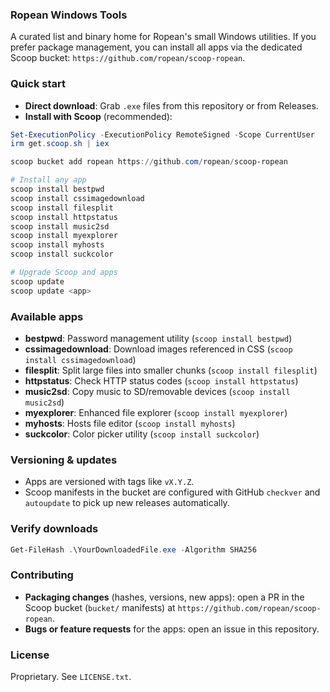 ### Ropean Windows Tools

A curated list and binary home for Ropean's small Windows utilities. If you prefer package management, you can install all apps via the dedicated Scoop bucket: `https://github.com/ropean/scoop-ropean`.

### Quick start

- **Direct download**: Grab `.exe` files from this repository or from Releases.
- **Install with Scoop** (recommended):

```powershell
Set-ExecutionPolicy -ExecutionPolicy RemoteSigned -Scope CurrentUser
irm get.scoop.sh | iex

scoop bucket add ropean https://github.com/ropean/scoop-ropean

# Install any app
scoop install bestpwd
scoop install cssimagedownload
scoop install filesplit
scoop install httpstatus
scoop install music2sd
scoop install myexplorer
scoop install myhosts
scoop install suckcolor

# Upgrade Scoop and apps
scoop update
scoop update <app>
```

### Available apps

- **bestpwd**: Password management utility (`scoop install bestpwd`)
- **cssimagedownload**: Download images referenced in CSS (`scoop install cssimagedownload`)
- **filesplit**: Split large files into smaller chunks (`scoop install filesplit`)
- **httpstatus**: Check HTTP status codes (`scoop install httpstatus`)
- **music2sd**: Copy music to SD/removable devices (`scoop install music2sd`)
- **myexplorer**: Enhanced file explorer (`scoop install myexplorer`)
- **myhosts**: Hosts file editor (`scoop install myhosts`)
- **suckcolor**: Color picker utility (`scoop install suckcolor`)

### Versioning & updates

- Apps are versioned with tags like `vX.Y.Z`.
- Scoop manifests in the bucket are configured with GitHub `checkver` and `autoupdate` to pick up new releases automatically.

### Verify downloads

```powershell
Get-FileHash .\YourDownloadedFile.exe -Algorithm SHA256
```

### Contributing

- **Packaging changes** (hashes, versions, new apps): open a PR in the Scoop bucket (`bucket/` manifests) at `https://github.com/ropean/scoop-ropean`.
- **Bugs or feature requests** for the apps: open an issue in this repository.

### License

Proprietary. See `LICENSE.txt`.
